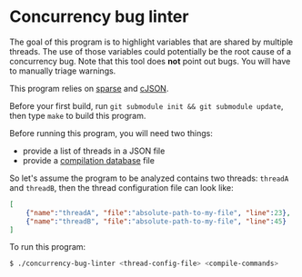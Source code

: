 # Concurrency bug linter

The goal of this program is to highlight variables that are shared by multiple threads. The use of those variables could potentially be the root cause of a concurrency bug.
Note that this tool does **not** point out bugs. You will have to manually triage warnings.

This program relies on [sparse](https://sparse.docs.kernel.org/en/latest/) and [cJSON](https://github.com/DaveGamble/cJSON).

Before your first build, run `git submodule init && git submodule update`, then type `make` to build this program.

Before running this program, you will need two things:

  - provide a list of threads in a JSON file
  - provide a [compilation database](https://clang.llvm.org/docs/JSONCompilationDatabase.html) file

  So let's assume the program to be analyzed contains two threads: `threadA` and `threadB`, then the thread configuration file can look like:
```json
[
    {"name":"threadA", "file":"absolute-path-to-my-file", "line":23},
    {"name":"threadB", "file":"absolute-path-to-my-file", "line":45}
]
```

To run this program:

```sh
$ ./concurrency-bug-linter <thread-config-file> <compile-commands>
```

